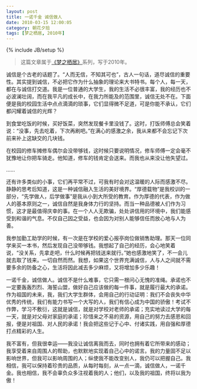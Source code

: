 ```yaml
---
layout: post
title: 一诺千金 诚信做人
date: 2010-03-15 12:00:05
category: 朝花夕拾
tags: [梦之栖居, 2010年]
---
```

{% include JB/setup %}

> 这篇文章属于[《梦之栖居》](/posts/where-the-dreams-reside/)系列，写于2010年。
	
<!--more-->

诚信是个古老的话题了。“人而无信，不知其可也”，古人一句话，道尽诚信的重要性。其实提到诚信，不必把它作为什么抽象的理论来大书特书。每个人，每一天，都在与诚信打交道。我是一位普通的大学生，我的生活不必很丰富，我的经历也不必波澜壮阔，而在我平凡的成长中，在我力所能及的范围里，诚信无处不在。下面便是我的校园生活中点点滴滴的琐事，它们显得微不足道，可是你能不承认，它们都闪耀着诚信的光辉？

到食堂吃饭的时候，买好饭菜，突然发现餐卡里没钱了。这时，打饭师傅总会笑着说：“没事，先去吃着，下次再刷吧。”在满心的感激之余，我从来都不会忘记下次前来补上这缺交的几块钱。

在校园的修车摊修车偶尔会没带够钱，这时候只要说明情况，修车师傅一定会毫不犹豫地让你把车骑走。他知道，修车的钱肯定会送来。而我也从来没让他失望过。

……

还有许多类似的小事，它们再平常不过，可我有时会对这温暖的人际而感激不尽。静静的思考后知道，这是一种诚信融入生活的美好境界。“厚德载物”是我校训的一部分，“先学做人，后学做事”是我从小到大所受的教育。作为厚德的代表，作为做人的基本原则之一，诚信自然是我身体力行的坚持。而当一种品德被人们作为习惯，这才是最值得庆幸的事。在一个人人无欺骗，处处讲信用的环境中，我们能感受到和谐的气息。不仅自己因之受益，也会因为对别人能够信任而放心地与人为善。

我参加勤工助学的时候，有一次是在学校的爱心报亭岗位做销售助理。那天一位同学来买一本书，然后发现自己没带够钱。我想起了自己的经历，会心地笑着说，“没关系，先拿走吧，什么时候再把钱送来就行。”她也感激地笑了，不一会儿就去取了钱来。一切自然而然。我想，如果这个世界充满诚信，人与人之间就不需要多余的防备之心，生活将因此减去多少麻烦，又将增加多少乐趣！

一诺千金，诚信做人。诚信不是什么难事，它只需一根问心无愧的准绳。承诺也不一定要轰轰烈烈、海誓山盟，做好自己应该做的每一件事，就是履行最大的承诺。作为祖国的未来，我，我们大学生群体，会用自己的行动证明：我们不会丧失中华优秀的传统，我们有能力书写一个大写的人，我们有信心成为中国的骄傲！考试不作弊，学习不敷衍，这就是诚信，就是对学校对老师的承诺；充实地读过大学的每一天，就是对父母对家庭的承诺；珍惜来之不易的资源，用自己的努力去感恩和回报，便是对祖国、对人民的承诺！我会把这些记于心中、付诸实践，用自强和厚德打点精彩的人生。

我不富有，但我很幸运——我没让诚信离我而去，同时也拥有着它所带来的感动；我享受着来自周围人的帮助，也默默地实现着自己心中的诺言。我的力量固不足以影响世界，但我可以影响周围的人；纵使我不能改变别人，我仍可以把握自己。我相信，我可以保持着珍贵的品质，从每时每刻，从一点一滴，诚信做人，一诺千金。我也相信，我不会辜负众多注视着我的人；他们，以及我的祖国，终将以我为傲！